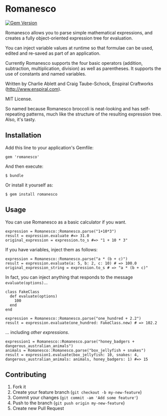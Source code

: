 # Romanesco

[![Gem Version](https://badge.fury.io/rb/romanesco.svg)](http://badge.fury.io/rb/romanesco)

Romanesco allows you to parse simple mathematical expressions, and creates a fully object-oriented expression tree for evaluation.

You can inject variable values at runtime so that formulae can be used, edited and re-saved as part of an application. 

Currently Romanesco supports the four basic operators (addition, subtraction, multiplication, division) as well as parentheses. It supports the use of constants and named variables.

Written by Charlie Ablett and Craig Taube-Schock, Enspiral Craftworks (http://www.enspiral.com).

MIT License.

So named because Romanesco broccoli is neat-looking and has self-repeating patterns, much like the structure of the resulting expression tree. Also, it's tasty.

## Installation

Add this line to your application's Gemfile:

    gem 'romanesco'

And then execute:

    $ bundle

Or install it yourself as:

    $ gem install romanesco

## Usage

You can use Romanesco as a basic calculator if you want.

    expression = Romanesco::Romanesco.parse("1+10*3")
    result = expression.evaluate #=> 31.0
    original_expression = expression.to_s #=> "1 + 10 * 3"

If you have variables, inject them as follows:

    expression = Romanesco::Romanesco.parse("a * (b + c)")
    result = expression.evaluate(a: 5, b: 2, c: 10) # => 100.0
    original_expression_string = expression.to_s # => "a * (b + c)"
    
In fact, you can inject anything that responds to the message `evaluate(options)`...

    class FakeClass
      def evaluate(options)
        100
      end
    end

    expression = Romanesco::Romanesco.parse("one_hundred + 2.2")
    result = expression.evaluate(one_hundred: FakeClass.new) # => 102.2        
    
... including *other expressions*.
    
    expression1 = Romanesco::Romanesco.parse("honey_badgers + dangerous_australian_animals")
    animals = Romanesco::Romanesco.parse("box_jellyfish + snakes")
    result = expression1.evaluate(box_jellyfish: 10, snakes: 4, dangerous_australian_animals: animals, honey_badgers: 1) #=> 15    

## Contributing

1. Fork it
2. Create your feature branch (`git checkout -b my-new-feature`)
3. Commit your changes (`git commit -am 'Add some feature'`)
4. Push to the branch (`git push origin my-new-feature`)
5. Create new Pull Request
